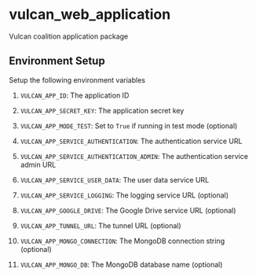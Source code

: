 # vulcan_web_application

Vulcan coalition application package

## Environment Setup

Setup the following environment variables

1. `VULCAN_APP_ID`: The application ID
2. `VULCAN_APP_SECRET_KEY`: The application secret key
3. `VULCAN_APP_MODE_TEST`: Set to `True` if running in test mode (optional)
4. `VULCAN_APP_SERVICE_AUTHENTICATION`: The authentication service URL
5. `VULCAN_APP_SERVICE_AUTHENTICATION_ADMIN`: The authentication service admin URL
6. `VULCAN_APP_SERVICE_USER_DATA`: The user data service URL
7. `VULCAN_APP_SERVICE_LOGGING`: The logging service URL (optional)
8. `VULCAN_APP_GOOGLE_DRIVE`: The Google Drive service URL (optional)

9. `VULCAN_APP_TUNNEL_URL`: The tunnel URL (optional)
10. `VULCAN_APP_MONGO_CONNECTION`: The MongoDB connection string (optional)
11. `VULCAN_APP_MONGO_DB`: The MongoDB database name (optional)
